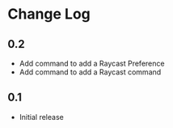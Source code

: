 # Change Log

## 0.2

- Add command to add a Raycast Preference
- Add command to add a Raycast command

## 0.1

- Initial release

